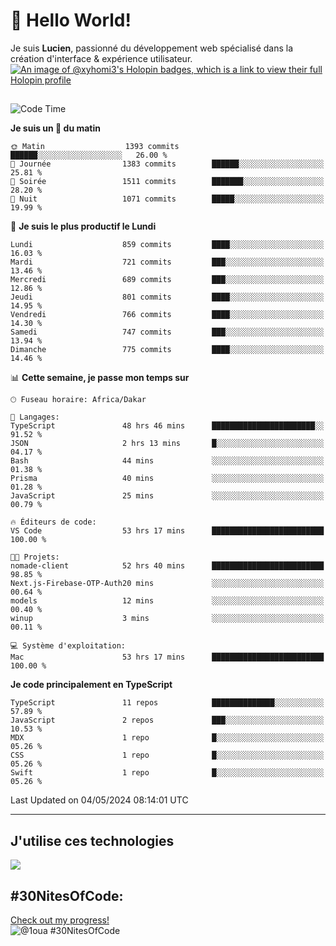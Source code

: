 # 👋 Hello World!

Je suis **Lucien**, passionné du développement web spécialisé dans la création d'interface & expérience utilisateur.
[![An image of @xyhomi3's Holopin badges, which is a link to view their full Holopin profile](https://holopin.me/xyhomi3)](https://holopin.io/@xyhomi3)

##

<!--START_SECTION:waka-->
![Code Time](http://img.shields.io/badge/Code%20Time-1%2C119%20hrs%2030%20mins-blue)

**Je suis un 🐤 du matin** 

```text
🌞 Matin                  1393 commits        ██████░░░░░░░░░░░░░░░░░░░   26.00 % 
🌆 Journée                1383 commits        ██████░░░░░░░░░░░░░░░░░░░   25.81 % 
🌃 Soirée                 1511 commits        ███████░░░░░░░░░░░░░░░░░░   28.20 % 
🌙 Nuit                   1071 commits        █████░░░░░░░░░░░░░░░░░░░░   19.99 % 
```
📅 **Je suis le plus productif le Lundi** 

```text
Lundi                    859 commits         ████░░░░░░░░░░░░░░░░░░░░░   16.03 % 
Mardi                    721 commits         ███░░░░░░░░░░░░░░░░░░░░░░   13.46 % 
Mercredi                 689 commits         ███░░░░░░░░░░░░░░░░░░░░░░   12.86 % 
Jeudi                    801 commits         ████░░░░░░░░░░░░░░░░░░░░░   14.95 % 
Vendredi                 766 commits         ████░░░░░░░░░░░░░░░░░░░░░   14.30 % 
Samedi                   747 commits         ███░░░░░░░░░░░░░░░░░░░░░░   13.94 % 
Dimanche                 775 commits         ████░░░░░░░░░░░░░░░░░░░░░   14.46 % 
```


📊 **Cette semaine, je passe mon temps sur** 

```text
🕑︎ Fuseau horaire: Africa/Dakar

💬 Langages: 
TypeScript               48 hrs 46 mins      ███████████████████████░░   91.52 % 
JSON                     2 hrs 13 mins       █░░░░░░░░░░░░░░░░░░░░░░░░   04.17 % 
Bash                     44 mins             ░░░░░░░░░░░░░░░░░░░░░░░░░   01.38 % 
Prisma                   40 mins             ░░░░░░░░░░░░░░░░░░░░░░░░░   01.28 % 
JavaScript               25 mins             ░░░░░░░░░░░░░░░░░░░░░░░░░   00.79 % 

🔥 Éditeurs de code: 
VS Code                  53 hrs 17 mins      █████████████████████████   100.00 % 

🐱‍💻 Projets: 
nomade-client            52 hrs 40 mins      █████████████████████████   98.85 % 
Next.js-Firebase-OTP-Auth20 mins             ░░░░░░░░░░░░░░░░░░░░░░░░░   00.64 % 
models                   12 mins             ░░░░░░░░░░░░░░░░░░░░░░░░░   00.40 % 
winup                    3 mins              ░░░░░░░░░░░░░░░░░░░░░░░░░   00.11 % 

💻 Système d'exploitation: 
Mac                      53 hrs 17 mins      █████████████████████████   100.00 % 
```

**Je code principalement en TypeScript** 

```text
TypeScript               11 repos            ██████████████░░░░░░░░░░░   57.89 % 
JavaScript               2 repos             ███░░░░░░░░░░░░░░░░░░░░░░   10.53 % 
MDX                      1 repo              █░░░░░░░░░░░░░░░░░░░░░░░░   05.26 % 
CSS                      1 repo              █░░░░░░░░░░░░░░░░░░░░░░░░   05.26 % 
Swift                    1 repo              █░░░░░░░░░░░░░░░░░░░░░░░░   05.26 % 
```




 Last Updated on 04/05/2024 08:14:01 UTC
<!--END_SECTION:waka-->
---

## J'utilise ces technologies

<p align="left">
  <a href="https://skillicons.dev">
    <img src="https://skillicons.dev/icons?i=ts,js,md,scss,tailwind,react,redux,docker,express,astro,vite,nextjs,vercel,figma,ableton" />
  </a>
</p>

## #30NitesOfCode:
  [Check out my progress!](https://www.codedex.io/@1oua/30-nites-of-code)  
  ![@1oua #30NitesOfCode](https://www.codedex.io/api/petStatus?user=1oua)
